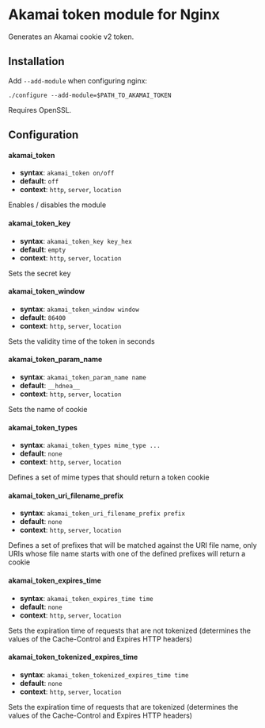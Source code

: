 # Akamai token module for Nginx

Generates an Akamai cookie v2 token.

## Installation

Add `--add-module` when configuring nginx:

    ./configure --add-module=$PATH_TO_AKAMAI_TOKEN

Requires OpenSSL.

## Configuration

#### akamai_token
* **syntax**: `akamai_token on/off`
* **default**: `off`
* **context**: `http`, `server`, `location`

Enables / disables the module

#### akamai_token_key
* **syntax**: `akamai_token_key key_hex`
* **default**: `empty`
* **context**: `http`, `server`, `location`

Sets the secret key

#### akamai_token_window
* **syntax**: `akamai_token_window window`
* **default**: `86400`
* **context**: `http`, `server`, `location`

Sets the validity time of the token in seconds

#### akamai_token_param_name
* **syntax**: `akamai_token_param_name name`
* **default**: `__hdnea__`
* **context**: `http`, `server`, `location`

Sets the name of cookie

#### akamai_token_types
* **syntax**: `akamai_token_types mime_type ...`
* **default**: `none`
* **context**: `http`, `server`, `location`

Defines a set of mime types that should return a token cookie

#### akamai_token_uri_filename_prefix
* **syntax**: `akamai_token_uri_filename_prefix prefix`
* **default**: `none`
* **context**: `http`, `server`, `location`

Defines a set of prefixes that will be matched against the URI file name, only URIs whose file name
starts with one of the defined prefixes will return a cookie

#### akamai_token_expires_time
* **syntax**: `akamai_token_expires_time time`
* **default**: `none`
* **context**: `http`, `server`, `location`

Sets the expiration time of requests that are not tokenized (determines the values of the Cache-Control
and Expires HTTP headers)

#### akamai_token_tokenized_expires_time
* **syntax**: `akamai_token_tokenized_expires_time time`
* **default**: `none`
* **context**: `http`, `server`, `location`

Sets the expiration time of requests that are tokenized (determines the values of the Cache-Control
and Expires HTTP headers)
